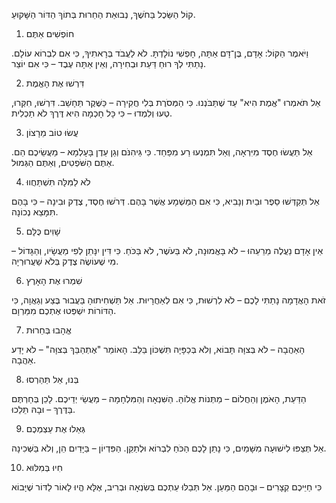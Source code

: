 
קוֹל הַשֵּׂכֶל בַּחֹשֶׁךְ, נְבוּאַת הַחֵרוּת בְּתוֹךְ הַדּוֹר הַשָּׁקוּעַ.

1. חוֹפְשִׁים אַתֶּם

וַיֹּאמֶר הַקּוֹל:
אָדָם, בֶּן־דָּם אַתָּה, חָפְשִׁי נוֹלָדְתָּ.
לֹא לַעֲבֹד בְּרָאתִיךָ, כִּי אִם לִבְרוֹא עוֹלָם.
נָתַתִּי לְךָ רוּחַ דַּעַת וּבְחִירָה,
וְאֵין אַתָּה עֶבֶד – כִּי אִם יוֹצֵר.

2. דִּרְשׁוּ אֶת הָאֱמֶת

אַל תֹּאמְרוּ "אֱמֶת הִיא" עַד שֶׁתַּבֹּנְנוּ.
כִּי הַמְּסֹרֶת בְּלִי חֲקִירָה – כַּשֶּׁקֶר תֵּחָשֵׁב.
דִּרְשׁוּ, חִקְּרוּ, טְעוּ וְלִמְדוּ –
כִּי כָּל חָכְמָה הִיא דֶּרֶךְ לֹא תַכְלִית.

3. עֲשׂוּ טוֹב מֵרָצוֹן

אַל תַּעֲשׂוּ חֶסֶד מִיִּרְאָה,
וְאַל תִּמְנְעוּ רַע מִפַּחַד.
כִּי גֵּיהִנֹּם וְגַן עֵדֶן בָּעָלְמָא – מַעֲשֵׂיכֶם הֵם.
אַתֶּם הַשֹּׁפְטִים, וְאַתֶּם הַגְּמוּל.

4. לֹא לַמִּלָּה תִּשְׁתַּחֲווּ

אַל תְּקַדְּשׁוּ סֵפֶר וּבַיִת וְנָבִיא,
כִּי אִם הַמַּשְׁמָע אֲשֶׁר בָּהֶם.
דְּרֹשׁוּ חֶסֶד, צֶדֶק וּבִינָה –
כִּי בָּהֶם תִּמָּצֵא נְכוֹנָה.

5. שָׁוִים כֻּלָּם

אֵין אָדָם נַעֲלֶה מֵרֵעֵהוּ –
לֹא בָּאֱמוּנָה, לֹא בַּעֹשֶׁר, לֹא בַּכֹּחַ.
כִּי דִּין יִנָּתֵן לְפִי מַעֲשָׂיו,
וְהַגָּדוֹל – מִי שֶׁעוֹשֶׂה צֶדֶק בְּלֹא שַׁעֲרוּרְיָה.

6. שִׁמְרוּ אֶת הָאָרֶץ

זֹאת הָאֲדָמָה נָתַתִּי לָכֶם –
לֹא לִרְשׁוּת, כִּי אִם לְאַחֲרָיוּת.
אַל תַּשְׁחִיתוּהָ בַּעֲבוּר בֶּצַע וְגַאֲוָה,
כִּי הַדּוֹרוֹת יִשְׁפְּטוּ אֶתְכֶם מִמַּרְוָם.

7. אֱהָבוּ בְּחֵרוּת

הָאַהֲבָה – לֹא בְּצוָּה תָּבוֹא,
וְלֹא בְּכַפָּיָה תִּשְׁכּוֹן בַּלֵּב.
הָאוֹמֵר "אֶתְהַבֵּךְ בְּצוָּה" – לֹא יָדַע אַהֲבָה.

8. בְּנוּ, אַל תַּהַרְסוּ

הַדַּעַת, הָאֹמֶן וְהַחֲלוֹם – מַתְּנוֹת אֱלוֹהַּ.
הַשִּׁנְאָה וְהַמִּלְחָמָה – מַעֲשֵׂי יְדֵיכֶם.
לָכֵן בְּחַרְתֶּם בַּדֶּרֶךְ – וּבָהּ תֵּלֵכוּ.

9. גְּאַלוּ אֶת עַצְמְכֶם

אַל תְּצַפּוּ לִישׁוּעָה מִשָּׁמַיִם,
כִּי נָתַן לָכֶם הַכֹּחַ לִבְרוֹא וּלְתַקֵּן.
הַפִּדְיוֹן – בַּיָּדַיִם הֵן, וְלֹא בַּשְּׁכִינָה.

10. חִיוּ בְּמִלּוּא

כִּי חַיֵּיכֶם קְצָרִים – וּבָהֶם הַמַּעַן.
אַל תְּבַלּוּ עֵתְכֶם בְּשִׂנְאָה וּבְרִיב,
אֶלָּא הֱיוּ לָאוֹר לַדּוֹר שֶׁיָּבוֹא
